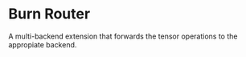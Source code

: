 # Burn Router

A multi-backend extension that forwards the tensor operations to the appropiate backend.
